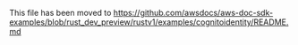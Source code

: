 This file has been moved to https://github.com/awsdocs/aws-doc-sdk-examples/blob/rust_dev_preview/rustv1/examples/cognitoidentity/README.md
